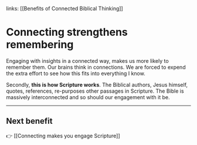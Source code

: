 links: [[Benefits of Connected Biblical Thinking]]
# Connecting strengthens remembering
Engaging with insights in a connected way, makes us more likely to remember them. Our brains think in connections. We are forced to expend the extra effort to see how this fits into everything I know.

Secondly, **this is how Scripture works**. The Biblical authors, Jesus himself, quotes, references, re-purposes other passages in Scripture. The Bible is massively interconnected and so should our engagement with it be.
***
## Next benefit
👉 [[Connecting makes you engage Scripture]]
